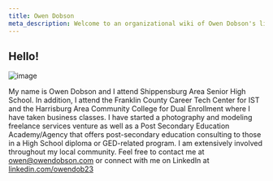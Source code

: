 ```yaml
---
title: Owen Dobson
meta_description: Welcome to an organizational wiki of Owen Dobson's life. 
---
```


## Hello!

![image](https://github.com/otdobson/bearblogreplacement-owen/assets/63920494/36d828d6-02f8-41b5-a26a-3cc4926d2b44)

My name is Owen Dobson and I attend Shippensburg Area Senior High School. In addition, I attend the Franklin County Career Tech Center for IST and the Harrisburg Area Community College for Dual Enrollment where I have taken business classes. I have started a photography and modeling freelance services venture as well as a Post Secondary Education Academy/Agency that offers post-secondary education consulting to those in a High School diploma or GED-related program. I am extensively involved throughout my local community. Feel free to contact me at [owen@owendobson.com](mailto:owen@owendobson.com) or connect with me on LinkedIn at [linkedin.com/owendob23](linkedin.com/in/owendob23)
